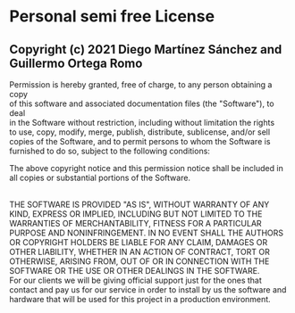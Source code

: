 # Personal semi free License

## Copyright (c) 2021 Diego Martínez Sánchez and  Guillermo Ortega Romo

Permission is hereby granted, free of charge, to any person obtaining a copy
<br>
of this software and associated documentation files (the "Software"), to deal
<br>
in the Software without restriction, including without limitation the rights
<br>
to use, copy, modify, merge, publish, distribute, sublicense, and/or sell
<br>
copies of the Software, and to permit persons to whom the Software is
<br>
furnished to do so, subject to the following conditions:
<br>

The above copyright notice and this permission notice shall be included in all
copies or substantial portions of the Software.

<br>
THE SOFTWARE IS PROVIDED "AS IS", WITHOUT WARRANTY OF ANY KIND, EXPRESS OR
IMPLIED, INCLUDING BUT NOT LIMITED TO THE WARRANTIES OF MERCHANTABILITY,
FITNESS FOR A PARTICULAR PURPOSE AND NONINFRINGEMENT. IN NO EVENT SHALL THE
AUTHORS OR COPYRIGHT HOLDERS BE LIABLE FOR ANY CLAIM, DAMAGES OR OTHER
LIABILITY, WHETHER IN AN ACTION OF CONTRACT, TORT OR OTHERWISE, ARISING FROM,
OUT OF OR IN CONNECTION WITH THE SOFTWARE OR THE USE OR OTHER DEALINGS IN THE
SOFTWARE.
<br>
For our clients we will be giving official support just for the ones that
contact and pay us for our service in order to install by us the software
and hardware that will be used for this project in a production environment.
